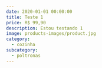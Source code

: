 ```yaml
---
date: 2020-01-01 00:00:00
title: Teste 1
price: R$ 99,90
description: Estou testando 1
image: products-images/product.jpg
category:
  - cozinha
subcategory:
  - poltronas
---
```

